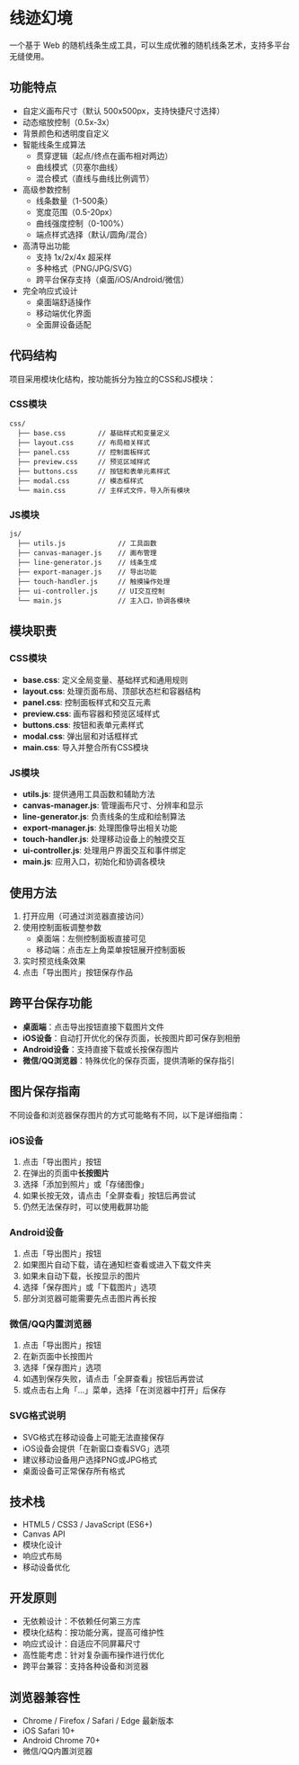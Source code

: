 # 线迹幻境

一个基于 Web 的随机线条生成工具，可以生成优雅的随机线条艺术，支持多平台无缝使用。

## 功能特点

- 自定义画布尺寸（默认 500x500px，支持快捷尺寸选择）
- 动态缩放控制（0.5x-3x）
- 背景颜色和透明度自定义
- 智能线条生成算法
  - 贯穿逻辑（起点/终点在画布相对两边）
  - 曲线模式（贝塞尔曲线）
  - 混合模式（直线与曲线比例调节）
- 高级参数控制
  - 线条数量（1-500条）
  - 宽度范围（0.5-20px）
  - 曲线强度控制（0-100%）
  - 端点样式选择（默认/圆角/混合）
- 高清导出功能
  - 支持 1x/2x/4x 超采样
  - 多种格式（PNG/JPG/SVG）
  - 跨平台保存支持（桌面/iOS/Android/微信）
- 完全响应式设计
  - 桌面端舒适操作
  - 移动端优化界面
  - 全面屏设备适配

## 代码结构

项目采用模块化结构，按功能拆分为独立的CSS和JS模块：

### CSS模块

```
css/
  ├── base.css        // 基础样式和变量定义
  ├── layout.css      // 布局相关样式
  ├── panel.css       // 控制面板样式
  ├── preview.css     // 预览区域样式
  ├── buttons.css     // 按钮和表单元素样式
  ├── modal.css       // 模态框样式
  └── main.css        // 主样式文件，导入所有模块
```

### JS模块

```
js/
  ├── utils.js             // 工具函数
  ├── canvas-manager.js    // 画布管理
  ├── line-generator.js    // 线条生成
  ├── export-manager.js    // 导出功能
  ├── touch-handler.js     // 触摸操作处理
  ├── ui-controller.js     // UI交互控制
  └── main.js              // 主入口，协调各模块
```

## 模块职责

### CSS模块

- **base.css**: 定义全局变量、基础样式和通用规则
- **layout.css**: 处理页面布局、顶部状态栏和容器结构
- **panel.css**: 控制面板样式和交互元素
- **preview.css**: 画布容器和预览区域样式
- **buttons.css**: 按钮和表单元素样式
- **modal.css**: 弹出层和对话框样式
- **main.css**: 导入并整合所有CSS模块

### JS模块

- **utils.js**: 提供通用工具函数和辅助方法
- **canvas-manager.js**: 管理画布尺寸、分辨率和显示
- **line-generator.js**: 负责线条的生成和绘制算法
- **export-manager.js**: 处理图像导出相关功能
- **touch-handler.js**: 处理移动设备上的触摸交互
- **ui-controller.js**: 处理用户界面交互和事件绑定
- **main.js**: 应用入口，初始化和协调各模块

## 使用方法

1. 打开应用（可通过浏览器直接访问）
2. 使用控制面板调整参数
   - 桌面端：左侧控制面板直接可见
   - 移动端：点击左上角菜单按钮展开控制面板
3. 实时预览线条效果
4. 点击「导出图片」按钮保存作品

## 跨平台保存功能

- **桌面端**：点击导出按钮直接下载图片文件
- **iOS设备**：自动打开优化的保存页面，长按图片即可保存到相册
- **Android设备**：支持直接下载或长按保存图片
- **微信/QQ浏览器**：特殊优化的保存页面，提供清晰的保存指引

## 图片保存指南

不同设备和浏览器保存图片的方式可能略有不同，以下是详细指南：

### iOS设备

1. 点击「导出图片」按钮
2. 在弹出的页面中**长按图片**
3. 选择「添加到照片」或「存储图像」
4. 如果长按无效，请点击「全屏查看」按钮后再尝试
5. 仍然无法保存时，可以使用截屏功能

### Android设备

1. 点击「导出图片」按钮
2. 如果图片自动下载，请在通知栏查看或进入下载文件夹
3. 如果未自动下载，长按显示的图片
4. 选择「保存图片」或「下载图片」选项
5. 部分浏览器可能需要先点击图片再长按

### 微信/QQ内置浏览器

1. 点击「导出图片」按钮
2. 在新页面中长按图片
3. 选择「保存图片」选项
4. 如遇到保存失败，请点击「全屏查看」按钮后再尝试
5. 或点击右上角「...」菜单，选择「在浏览器中打开」后保存

### SVG格式说明

- SVG格式在移动设备上可能无法直接保存
- iOS设备会提供「在新窗口查看SVG」选项
- 建议移动设备用户选择PNG或JPG格式
- 桌面设备可正常保存所有格式

## 技术栈

- HTML5 / CSS3 / JavaScript (ES6+)
- Canvas API
- 模块化设计
- 响应式布局
- 移动设备优化

## 开发原则

- 无依赖设计：不依赖任何第三方库
- 模块化结构：按功能分离，提高可维护性
- 响应式设计：自适应不同屏幕尺寸
- 高性能考虑：针对复杂画布操作进行优化
- 跨平台兼容：支持各种设备和浏览器

## 浏览器兼容性

- Chrome / Firefox / Safari / Edge 最新版本
- iOS Safari 10+
- Android Chrome 70+
- 微信/QQ内置浏览器 